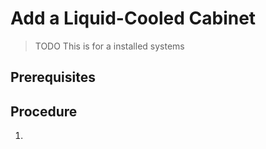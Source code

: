 # Add a Liquid-Cooled Cabinet

> TODO This is for a installed systems


## Prerequisites

## Procedure
1.  